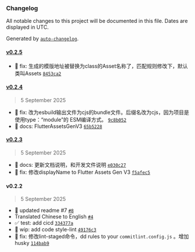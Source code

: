### Changelog

All notable changes to this project will be documented in this file. Dates are displayed in UTC.

Generated by [`auto-changelog`](https://github.com/CookPete/auto-changelog).

#### [v0.2.5](https://github.com/linjonh/flutter-assets-gen/compare/v0.2.4...v0.2.5)

- :bug: fix: 生成的模版地址被替换为class的Asset名称了，匹配规则修改下，默认类叫Assets [`8453ca2`](https://github.com/linjonh/flutter-assets-gen/commit/8453ca25807da9a1b5b4f3f60a7e5f16300ff96b)

#### [v0.2.4](https://github.com/linjonh/flutter-assets-gen/compare/v0.2.3...v0.2.4)

> 5 September 2025

- :bug: fix:  改为esbuild输出文件为cjs的bundle文件。后缀名改为cjs，因为项目是使用type：“module”的 ESM编译方式。 [`9c8b052`](https://github.com/linjonh/flutter-assets-gen/commit/9c8b0523889ade2386d6d6a16fba3fecf4342441)
- :memo: docs: FlutterAssetsGenV3 [`65b5228`](https://github.com/linjonh/flutter-assets-gen/commit/65b52281bccb96b62cdbedd85da9816d83c30469)

#### [v0.2.3](https://github.com/linjonh/flutter-assets-gen/compare/v0.2.2...v0.2.3)

> 5 September 2025

- :memo: docs: 更新文档说明，和开发文件说明 [`e030c27`](https://github.com/linjonh/flutter-assets-gen/commit/e030c270cffb00ab5c32d175f3d17b85912215ec)
- :memo: fix: 修改displayName  to Flutter Assets Gen V3 [`f5afec5`](https://github.com/linjonh/flutter-assets-gen/commit/f5afec51e4482c4430bfb825fe12ba53a6d531dd)

#### v0.2.2

> 5 September 2025

- 📖 updated readme #7 [`#8`](https://github.com/linjonh/flutter-assets-gen/pull/8)
- Translated Chinese to English [`#4`](https://github.com/linjonh/flutter-assets-gen/pull/4)
- :white_check_mark: test: add cicd [`334377a`](https://github.com/linjonh/flutter-assets-gen/commit/334377a1f1f3c910984adc3de64530cfdef0eb7d)
- :construction: wip: add code style-lint [`49176c3`](https://github.com/linjonh/flutter-assets-gen/commit/49176c313321fb00b54a78e9df0612a6161b715f)
- :bug: fix: 修改lint-staged命令，dd rules to your `commitlint.config.js` 。增加husky [`114bab9`](https://github.com/linjonh/flutter-assets-gen/commit/114bab9fc6e5e4ff789606d97c9b0507a5ece90d)
